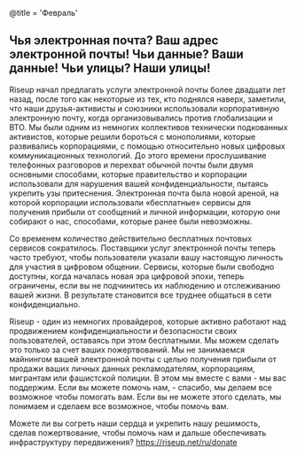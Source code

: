 @title = 'Февраль'


Чья электронная почта? Ваш адрес электронной почты! Чьи данные? Ваши данные! Чьи улицы? Наши улицы!
---------------------------------------------------------------------------------------------------

Riseup начал предлагать услуги электронной почты более двадцати лет назад, после того как некоторые из тех, кто поднялся наверх, заметили, что наши друзья-активисты и союзники использовали корпоративную электронную почту, когда организовывались против глобализации и ВТО. Мы были одним из немногих коллективов технически подкованных активистов, которые решили бороться с монополиями, которые развивались корпорациями, с помощью относительно новых цифровых коммуникационных технологий. До этого времени прослушивание телефонных разговоров и перехват обычной почты были двумя основными способами, которые правительство и корпорации использовали для нарушения вашей конфиденциальности, пытаясь укрепить узы притеснения. Электронная почта была новой ареной, на которой корпорации использовали «бесплатные» сервисы для получения прибыли от сообщений и личной информации, которую они собирают о нас, способами, которые ранее были невозможны.

Со временем количество действительно бесплатных почтовых сервисов сократилось. Поставщики услуг электронной почты теперь часто требуют, чтобы пользователи указали вашу настоящую личность для участия в цифровом общении. Сервисы, которые были свободно доступны, когда началась новая эра цифровой эпохи, теперь ограничены, если вы не подчинитесь их наблюдению и отслеживанию вашей жизни. В результате становится все труднее общаться в сети конфиденциально.

Riseup - один из немногих провайдеров, которые активно работают над продвижением конфиденциальности и безопасности своих пользователей, оставаясь при этом бесплатными. Мы можем сделать это только за счет ваших пожертвований. Мы не занимаемся майнингом вашей электронной почты с целью получения прибыли от продажи ваших личных данных рекламодателям, корпорациям, мигрантам или фашистской полиции. В этом мы вместе с вами - мы вас поддержим. Если вы можете помочь нам, - спасибо, мы делаем все возможное чтобы помогать вам. Если вы не можете этого сделать, мы понимаем и сделаем все возможное, чтобы помочь вам.

Можете ли вы согреть наши сердца и укрепить нашу решимость, сделав пожертвование, чтобы помочь нам и дальше обеспечивать инфраструктуру передвижения? https://riseup.net/ru/donate